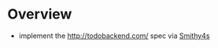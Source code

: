 # Overview
- implement the http://todobackend.com/ spec via [Smithy4s](https://disneystreaming.github.io/smithy4s/)
